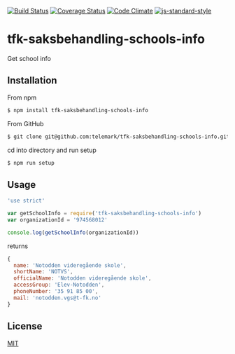 [![Build Status](https://travis-ci.org/telemark/tfk-saksbehandling-schools-info.svg?branch=master)](https://travis-ci.org/telemark/tfk-saksbehandling-schools-info)
[![Coverage Status](https://coveralls.io/repos/telemark/tfk-saksbehandling-schools-info/badge.svg?branch=master&service=github)](https://coveralls.io/github/telemark/tfk-saksbehandling-schools-info?branch=master)
[![Code Climate](https://codeclimate.com/github/telemark/tfk-saksbehandling-schools-info/badges/gpa.svg)](https://codeclimate.com/github/telemark/tfk-saksbehandling-schools-info)
[![js-standard-style](https://img.shields.io/badge/code%20style-standard-brightgreen.svg?style=flat)](https://github.com/feross/standard)
# tfk-saksbehandling-schools-info
Get school info

## Installation

From npm

```sh
$ npm install tfk-saksbehandling-schools-info
```

From GitHub

```sh
$ git clone git@github.com:telemark/tfk-saksbehandling-schools-info.git
```

cd into directory and run setup

```sh
$ npm run setup
```

## Usage

```javascript
'use strict'

var getSchoolInfo = require('tfk-saksbehandling-schools-info')
var organizationId = '974568012'

console.log(getSchoolInfo(organizationId))
```

returns

```javascript
{ 
  name: 'Notodden videregående skole',
  shortName: 'NOTVS',
  officialName: 'Notodden videregående skole',
  accessGroup: 'Elev-Notodden',
  phoneNumber: '35 91 85 00',
  mail: 'notodden.vgs@t-fk.no'
}
```

## License
[MIT](LICENSE)
